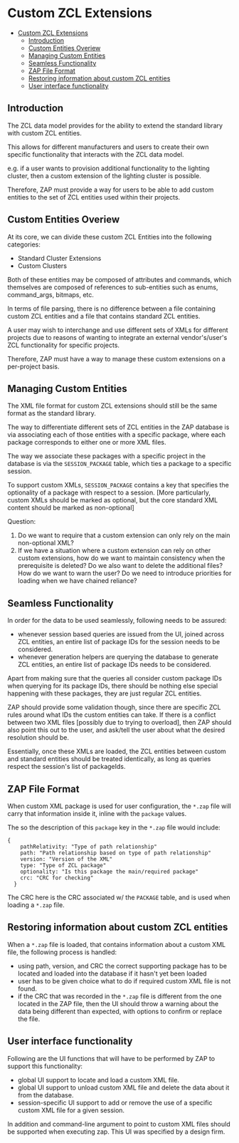 # Custom ZCL Extensions

- [Custom ZCL Extensions](#Custom-ZCL-Extensions)
  - [Introduction](#Introduction)
  - [Custom Entities Overiew](#Custom-Entities-Overiew)
  - [Managing Custom Entities](#Managing-Custom-Entities)
  - [Seamless Functionality](#Seamless-Functionality)
  - [ZAP File Format](#ZAP-File-Format)
  - [Restoring information about custom ZCL entities](#Restoring-information-about-custom-ZCL-entities)
  - [User interface functionality](#User-interface-functionality)

## Introduction

The ZCL data model provides for the ability to extend the standard library with custom ZCL entities.

This allows for different manufacturers and users to create their own specific functionality that interacts with the ZCL data model.

e.g. if a user wants to provision additional functionality to the lighting cluster, then a custom extension of the lighting cluster is possible.

Therefore, ZAP must provide a way for users to be able to add custom entities to the set of ZCL entities used within their projects.

## Custom Entities Overiew

At its core, we can divide these custom ZCL Entities into the following categories:

- Standard Cluster Extensions
- Custom Clusters

Both of these entities may be composed of attributes and commands, which themselves are composed of references to sub-entities such as enums, command_args, bitmaps, etc.

In terms of file parsing, there is no difference between a file containing custom ZCL entities and a file that contains standard ZCL entities.

A user may wish to interchange and use different sets of XMLs for different projects due to reasons of wanting to integrate an external vendor's/user's ZCL functionality for specific projects.

Therefore, ZAP must have a way to manage these custom extensions on a per-project basis.

## Managing Custom Entities

The XML file format for custom ZCL extensions should still be the same format as the standard library.

The way to differentiate different sets of ZCL entities in the ZAP database is via associating each of those entities with a specific package, where each package corresponds to either one or more XML files.

The way we associate these packages with a specific project in the database is via the `SESSION_PACKAGE` table, which ties a package to a specific session.

To support custom XMLs, `SESSION_PACKAGE` contains a key that specifies the optionality of a package with respect to a session. [More particularly, custom XMLs should be marked as optional, but the core standard XML content should be marked as non-optional]

Question:

1. Do we want to require that a custom extension can only rely on the main non-optional XML?
2. If we have a situation where a custom extension can rely on other custom extensions, how do we want to maintain consistency when the prerequisite is deleted? Do we also want to delete the additional files? How do we want to warn the user? Do we need to introduce priorities for loading when we have chained reliance?

## Seamless Functionality

In order for the data to be used seamlessly, following needs to be assured:

- whenever session based queries are issued from the UI, joined across ZCL entities, an entire list of package IDs for the session needs to be considered.
- whenever generation helpers are querying the database to generate ZCL entities, an entire list of package IDs needs to be considered.

Apart from making sure that the queries all consider custom package IDs when querying for its package IDs, there should be nothing else special happening with these packages, they are just regular ZCL entities.

ZAP should provide some validation though, since there are specific ZCL rules around what IDs the custom entities can take. If there is a conflict between two XML files [possibly due to trying to overload], then ZAP should also point this out to the user, and ask/tell the user about what the desired resolution should be.

Essentially, once these XMLs are loaded, the ZCL entities between custom and standard entities should be treated identically, as long as queries respect the session's list of packageIds.

## ZAP File Format

When custom XML package is used for user configuration, the `*.zap` file will carry that information inside it, inline with the `package` values.

The so the description of this `package` key in the `*.zap` file would include:

```
{
    pathRelativity: "Type of path relationship"
    path: "Path relationship based on type of path relationship"
    version: "Version of the XML"
    type: "Type of ZCL package"
    optionality: "Is this package the main/required package"
    crc: "CRC for checking"
  }
```

The CRC here is the CRC associated w/ the `PACKAGE` table, and is used when loading a `*.zap` file.

## Restoring information about custom ZCL entities

When a `*.zap` file is loaded, that contains information about a custom XML file, the following process is handled:

- using path, version, and CRC the correct supporting package has to be located and loaded into the database if it hasn't yet been loaded
- user has to be given choice what to do if required custom XML file is not found.
- if the CRC that was recorded in the `*.zap` file is different from the one located in the ZAP file, then the UI should throw a warning about the data being different than expected, with options to confirm or replace the file.

## User interface functionality

Following are the UI functions that will have to be performed by ZAP to support this functionality:

- global UI support to locate and load a custom XML file.
- global UI support to unload custom XML file and delete the data about it from the database.
- session-specific UI support to add or remove the use of a specific custom XML file for a given session.

In addition and command-line argument to point to custom XML files should be supported when executing zap. This UI was specified by a design firm.
